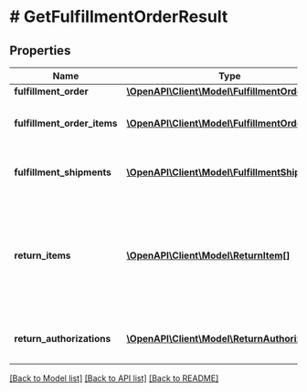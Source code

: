 # # GetFulfillmentOrderResult

## Properties

Name | Type | Description | Notes
------------ | ------------- | ------------- | -------------
**fulfillment_order** | [**\OpenAPI\Client\Model\FulfillmentOrder**](FulfillmentOrder.md) |  |
**fulfillment_order_items** | [**\OpenAPI\Client\Model\FulfillmentOrderItem[]**](FulfillmentOrderItem.md) | An array of fulfillment order item information. |
**fulfillment_shipments** | [**\OpenAPI\Client\Model\FulfillmentShipment[]**](FulfillmentShipment.md) | An array of fulfillment shipment information. | [optional]
**return_items** | [**\OpenAPI\Client\Model\ReturnItem[]**](ReturnItem.md) | An array of items that Amazon accepted for return. Returns empty if no items were accepted for return. |
**return_authorizations** | [**\OpenAPI\Client\Model\ReturnAuthorization[]**](ReturnAuthorization.md) | An array of return authorization information. |

[[Back to Model list]](../../README.md#models) [[Back to API list]](../../README.md#endpoints) [[Back to README]](../../README.md)
